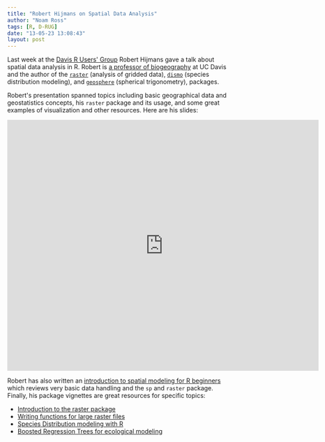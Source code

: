 ```yaml
---
title: "Robert Hijmans on Spatial Data Analysis"
author: "Noam Ross"
tags: [R, D-RUG]
date: "13-05-23 13:08:43"
layout: post
--- 
```



Last week at the [Davis R Users'
Group](http://www.noamross.net/davis-r-users-group.html) Robert Hijmans
gave a talk about spatial data analysis in R. Robert is [a professor of
biogeography](http://scholar.google.com/citations?user=NWdPabcAAAAJ&hl=en)
at UC Davis and the author of the
[`raster`](http://cran.r-project.org/web/packages/raster/) (analysis of
gridded data), [`dismo`](http://cran.r-project.org/web/packages/dismo/)
(species distribution modeling), and
[`geosphere`](http://cran.r-project.org/web/packages/geosphere/)
(spherical trigonometry), packages.

Robert's presentation spanned topics including basic geographical data
and geostatistics concepts, his `raster` package and its usage, and some
great examples of visualization and other resources. Here are his
slides:

<iframe src="http://www.slideshare.net/slideshow/embed_code/22149457" width="714" height="575" frameborder="0" marginwidth="0" marginheight="0" scrolling="no"></iframe>

Robert has also written an [introduction to spatial modeling for R
beginners](http://dl.dropbox.com/u/3356641/blogstuff/Introduction%20to%20spatial%20data%20handling%20in%20R.pdf)
which reviews very basic data handling and the `sp` and `raster`
package. Finally, his package vignettes are great resources for specific
topics:

-   [Introduction to the raster
    package](http://cran.r-project.org/web/packages/raster/vignettes/Raster.pdf)
-   [Writing functions for large raster
    files](http://cran.r-project.org/web/packages/raster/vignettes/functions.pdf)
-   [Species Distribution modeling with
    R](http://cran.r-project.org/web/packages/dismo/vignettes/sdm.pdf)
-   [Boosted Regression Trees for ecological
    modeling](http://cran.r-project.org/web/packages/dismo/vignettes/brt.pdf)
